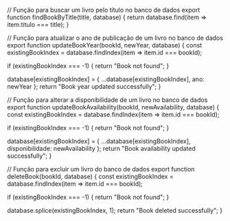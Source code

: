 // Função para buscar um livro pelo título no banco de dados
export function findBookByTitle(title, database) {
  return database.find(item => item.titulo === title);
}

// Função para atualizar o ano de publicação de um livro no banco de dados
export function updateBookYear(bookId, newYear, database) {
  const existingBookIndex = database.findIndex(item => item.id === bookId);

  if (existingBookIndex === -1) {
    return "Book not found";
  }

  database[existingBookIndex] = { ...database[existingBookIndex], ano: newYear };
  return "Book year updated successfully";
}

// Função para alterar a disponibilidade de um livro no banco de dados
export function updateBookAvailability(bookId, newAvailability, database) {
  const existingBookIndex = database.findIndex(item => item.id === bookId);

  if (existingBookIndex === -1) {
    return "Book not found";
  }

  database[existingBookIndex] = { ...database[existingBookIndex], disponibilidade: newAvailability };
  return "Book availability updated successfully";
}

// Função para excluir um livro do banco de dados
export function deleteBook(bookId, database) {
  const existingBookIndex = database.findIndex(item => item.id === bookId);

  if (existingBookIndex === -1) {
    return "Book not found";
  }

  database.splice(existingBookIndex, 1);
  return "Book deleted successfully";
}